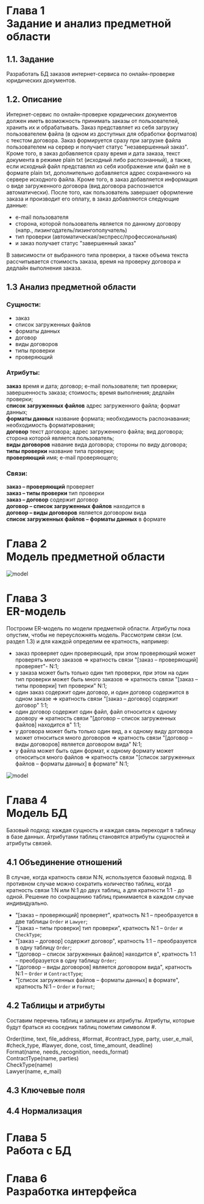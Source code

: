 # Глава 1<br/>Задание и анализ предметной области

## 1.1. Задание
Разработать БД заказов интернет-сервиса по онлайн-проверке юридических документов.

## 1.2. Описание
Интернет-сервис по онлайн-проверке юридических документов должен иметь возможность принимать заказы от пользователей, хранить их и обрабатывать. Заказ представляет из себя загрузку пользователем файла (в одном из доступных для обработки фортматов) с текстом договора. Заказ формируется сразу при загрузке файла пользователем на сервер и получает статус "незавершенный заказ". Кроме того, в заказ добавляется сразу время и дата заказа, текст документа в режиме plain txt (исходный либо распознанный), а также, если исходный файл представлял из себя изображение или файл не в формате plain txt, дополнительно добавляется адрес сохраненного на сервере исходного файла. Кроме того, в заказ добавляется информация о виде загруженного договора (вид договора распознается автоматически).
После того, как пользователь завершает оформление заказа и производит его оплату, в заказ добавляются следующие данные:

* e-mail пользователя
* сторона, которой пользователь является по данному договору (напр., лизингодатель/лизингополучатель)
* тип проверки (автоматическая/экспресс/профессиональная)
* и заказ получает статус "завершенный заказ"

В зависимости от выбранного типа проверки, а также объема текста рассчитывается стоимость заказа, время на проверку договора и дедлайн выполнения заказа.

## 1.3 Анализ предметной области

### Сущности:
* заказ
* список загруженных файлов
* форматы данных
* договор
* виды договоров
* типы проверки
* проверяющий

### Атрибуты:
**заказ** время и дата; договор; e-mail пользователя; тип проверки; завершенность заказа; стоимость; время выполнения; дедлайн проверки;<br>
**список загруженных файлов** адрес загруженного файла; формат данных;<br>
**форматы данных** название формата; необходимость распознавания; необходимость форматирования;<br>
**договор** текст договора; адрес загруженного файла; вид договора; сторона которой является пользователь;<br>
**виды договоров** навание вида договора; стороны по виду договора;<br>
**типы проверки** название типа проверки;<br>
**проверяющий** имя; e-mail проверяющего;

### Связи:
**заказ – проверяющий** проверяет<br>
**заказ – типы проверки** тип проверки<br>
**заказ – договор** содержит договор<br>
**договор – список загруженных файлов** находится в<br>
**договор – виды договоров** является договором вида<br>
**список загруженных файлов – форматы данных** в формате

# Глава 2<br/>Модель предметной области

![model](https://raw.githubusercontent.com/gree-gorey/db/master/static/img/model.png "model")

# Глава 3<br/>ER-модель

Построим ER-модель по модели предметной области. Атрибуты пока опустим, чтобы не переусложнять модель. Рассмотрим связи (см. раздел 1.3) и для каждой определим ее кратность, например:

* заказ проверяет один проверяющий, при этом проверяющий может проверять много заказов => кратность связи "[заказ – проверяющий] проверяет"- N:1;
* у заказа может быть только один тип проверки, при этом на один тип проверки может быть много заказов => кратность связи "[заказ – типы проверки] тип проверки" N:1;
* один заказ содержит один договор, и один договор содержится в одном заказе => кратность связи "[заказ – договор] содержит договор" 1:1;
* один договор содержит один файл, файл относится к одному доовору => кратность связи "[договор – список загруженных файлов] находится в" 1:1;
* у договора может быть только один вид, а к одному виду договора может относиться много договоров => кратность связи "[договор – виды договоров] является договором вида" N:1;
* у файла может быть один формат, к одному формату может относиться много файлов => кратность связи "[список загруженных файлов – форматы данных] в формате" N:1;

![model](https://raw.githubusercontent.com/gree-gorey/db/master/static/img/er_model.png "model")


# Глава 4<br/>Модель БД

Базовый подход: каждая сущность и каждая связь переходит в таблицу в базе данных. Атрибутами таблиц становятся атрибуты сущностей и атрибуты связей.

## 4.1 Объединение отношений

В случае, когда кратность связи N:N, используется базовый подход. В противном случае можно сократить количество таблиц, когда кратность связи 1:N или N:1 до двух таблиц, а для кратности 1:1 - до одной. Решение по сокращению таблиц принимается в каждом случае индивидуально.

* "[заказ – проверяющий] проверяет", кратность N:1 – преобразуется в две таблицы `Order` и `Lawyer`;
* "[заказ – типы проверки] тип проверки", кратность N:1 – `Order` и `CheckType`;
* "[заказ – договор] содержит договор", кратность 1:1 – преобразуется в одну таблицу `Order`;
* "[договор – список загруженных файлов] находится в", кратность 1:1 – преобразуется в одну таблицу `Order`;
* "[договор – виды договоров] является договором вида", кратность N:1 – `Order` и `ContractType`;
* "[список загруженных файлов – форматы данных] в формате", кратность N:1 – `Order` и `Format`;


## 4.2 Таблицы и атрибуты

Составим перечень таблиц и запишем их атрибуты. Атрибуты, которые будут браться из соседних таблиц пометим символом #.

Order(time, text, file_address, #format, #contract_type, party, user_e_mail, #check_type, #lawyer, done, cost, time_amount, deadline)<br>
Format(name, needs_recognition, needs_format)<br>
ContractType(name, parties)<br>
CheckType(name)<br>
Lawyer(name, e_mail)

## 4.3 Ключевые поля


## 4.4 Нормализация


# Глава 5<br/>Работа с БД


# Глава 6<br/>Разработка интерфейса